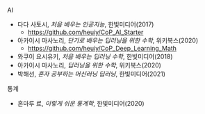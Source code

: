 AI

- 다다 사토시, *처음 배우는 인공지능*, 한빛미디어(2017)
  - https://github.com/heuiy/CoP_AI_Starter
- 아카이시 마사노리, *단기로 배우는 딥러닝을 위한 수학*, 위키북스(2020)
  - https://github.com/heuiy/CoP_Deep_Learning_Math
- 와쿠이 요시유키, *처음 배우는 딥러닝 수학*, 한빛미디어(2018)
- 아카이시 마사노리, *딥러닝을 위한 수학*, 위키북스(2020)
- 박해선, *혼자 공부하는 머신러닝 딥러닝*, 한빛미디어(2021)

통계

- 혼마루 료, *이렇게 쉬운 통계학*, 한빛미디어(2020)
